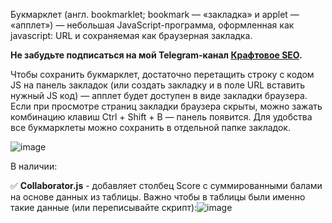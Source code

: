 Букмарклет (англ. bookmarklet; bookmark — «закладка» и applet — «апплет») — небольшая JavaScript-программа, оформленная как javascript: URL и сохраняемая как браузерная закладка.

**Не забудьте подписаться на мой Telegram-канал <a href="https://t.me/craftseo">Крафтовое SEO</a>.**

Чтобы сохранить букмарклет, достаточно перетащить строку с кодом JS на панель закладок (или создать закладку и в поле URL вставить нужный JS код) — апплет будет доступен в виде закладки браузера. Если при просмотре страниц закладки браузера скрыты, можно зажать комбинацию клавиш Ctrl + Shift + B — панель появится. Для удобства все букмарклеты можно сохранить в отдельной папке закладок.

![image](https://github.com/RomanVerdysh/bookmarklets/assets/909951/0c62398c-dec4-4f1e-ae62-937b315c704b)

В наличии:

✅ **Collaborator.js** - добавляет столбец Score с суммированными балами на основе данных из таблицы. Важно чтобы в таблицы были именно такие данные (или переписывайте скрипт):![image](https://github.com/RomanVerdysh/bookmarklets/assets/909951/92d1f14b-697c-41d8-832e-9ac2a649b7a4)
